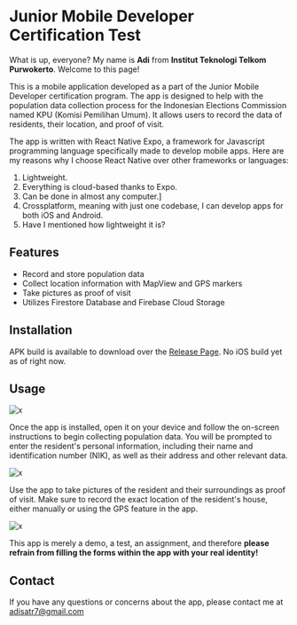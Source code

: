 # Junior Mobile Developer Certification Test

What is up, everyone? My name is **Adi** from **Institut Teknologi Telkom Purwokerto**. Welcome to this page!

This is a mobile application developed as a part of the Junior Mobile Developer certification program. The app is designed to help with the population data collection process for the Indonesian Elections Commission named KPU (Komisi Pemilihan Umum). It allows users to record the data of residents, their location, and proof of visit.

The app is written with React Native Expo, a framework for Javascript programming language specifically made to develop mobile apps. Here are my reasons why I choose React Native over other frameworks or languages:

1. Lightweight.
2. Everything is cloud-based thanks to Expo.
3. Can be done in almost any computer.]
4. Crossplatform, meaning with just one codebase, I can develop apps for both iOS and Android.
5. Have I mentioned how lightweight it is?

## Features

* Record and store population data
* Collect location information with MapView and GPS markers
* Take pictures as proof of visit
* Utilizes Firestore Database and Firebase Cloud Storage

## Installation

APK build is available to download over the [Release Page](https://github.com/adisatr7/kpu-serkom/releases). No iOS build yet as of right now.

## Usage

![x](https://cdn.discordapp.com/attachments/629457937965907979/1088256556908421211/Screenshot_2023-03-23-06-11-08-78_f73b71075b1de7323614b647fe394240.jpg)

Once the app is installed, open it on your device and follow the on-screen instructions to begin collecting population data. You will be prompted to enter the resident's personal information, including their name and identification number (NIK), as well as their address and other relevant data.

![x](https://cdn.discordapp.com/attachments/629457937965907979/1088256556619005952/Screenshot_2023-03-23-06-11-51-42_f73b71075b1de7323614b647fe394240.jpg)

Use the app to take pictures of the resident and their surroundings as proof of visit. Make sure to record the exact location of the resident's house, either manually or using the GPS feature in the app.

![x](https://cdn.discordapp.com/attachments/629457937965907979/1088256556619005952/Screenshot_2023-03-23-06-11-51-42_f73b71075b1de7323614b647fe394240.jpg)

This app is merely a demo, a test, an assignment, and therefore **please refrain from filling the forms within the app with your real identity!**

## Contact

If you have any questions or concerns about the app, please contact me at adisatr7@gmail.com